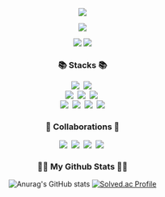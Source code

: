 <div align="center">
  
![](https://capsule-render.vercel.app/api?section=header&type=waving&color=auto&height=150&fontSize=20&animation=twinkling&text=현재%20취업준비중인%20웹%20개발자%20입니다%20🧑‍💻)

<a href="https://github.com/hia0706"><img src="https://hits.seeyoufarm.com/api/count/incr/badge.svg?url=https%3A%2F%2Fgithub.com%2Fshia0706&count_bg=%23000000&title_bg=%23000000&icon=github.svg&icon_color=%23E7E7E7&title=GitHub&edge_flat=false)"/></a>
<p>
<a href="https://hia0706.github.io/"><img src="https://img.shields.io/badge/blog-000000?style=flat&logo=github&logoColor=f0f0f0"/></a>
<a href="mailto:ljjs1215@gmail.com"><img src="https://img.shields.io/badge/Gmail-d14836?style=flat-square&logo=Gmail&logoColor=white&link=ljjs1215@gmail.com"/></a>
</p>
  
<h3>📚 Stacks 📚</h3>
<p>
  <img src="https://img.shields.io/badge/java-007396?style=for-the-badge&logo=java&logoColor=white">&nbsp
  <img src="https://img.shields.io/badge/javascript-F7DF1E?style=for-the-badge&logo=javascript&logoColor=black">&nbsp
  <br>
  <img src="https://img.shields.io/badge/html5-E34F26?style=for-the-badge&logo=html5&logoColor=white">&nbsp
  <img src="https://img.shields.io/badge/css-1572B6?style=for-the-badge&logo=css3&logoColor=white">&nbsp
  <img src="https://img.shields.io/badge/jquery-0769AD?style=for-the-badge&logo=jquery&logoColor=white">&nbsp
  <br>
  <img src="https://img.shields.io/badge/spring-6DB33F?style=for-the-badge&logo=spring&logoColor=white">&nbsp
  <img src="https://img.shields.io/badge/springboot-6DB33F?style=for-the-badge&logo=springboot&logoColor=white">&nbsp
  <img src="https://img.shields.io/badge/oracle-F80000?style=for-the-badge&logo=oracle&logoColor=white">&nbsp
  <img src="https://img.shields.io/badge/mysql-4479A1?style=for-the-badge&logo=mysql&logoColor=white">
  <br>

</p> 

<h3>🤝 Collaborations 🤝</h3>
<p>
  <img src="https://img.shields.io/badge/github-000000?style=for-the-badge&logo=github&logoColor=white">&nbsp
  <img src="https://img.shields.io/badge/notion-000000?style=for-the-badge&logo=notion&logoColor=white">&nbsp
  <img src="https://img.shields.io/badge/sourcetree-0052CC?style=for-the-badge&logo=sourcetree&logoColor=white">&nbsp 
  <img src="https://img.shields.io/badge/slack-4A154B?style=for-the-badge&logo=slack&logoColor=white">&nbsp
</p>

<h3>👩‍💻 My Github Stats 👩‍💻</h3>
<div>

  ![Anurag's GitHub stats](https://github-readme-stats.vercel.app/api?username=hia0706&show_icons=true&theme=tokyonight)
  [![Solved.ac Profile](http://mazassumnida.wtf/api/v2/generate_badge?boj=ljjs0121)](https://solved.ac/ljjs0121/)
</div>

</div>
